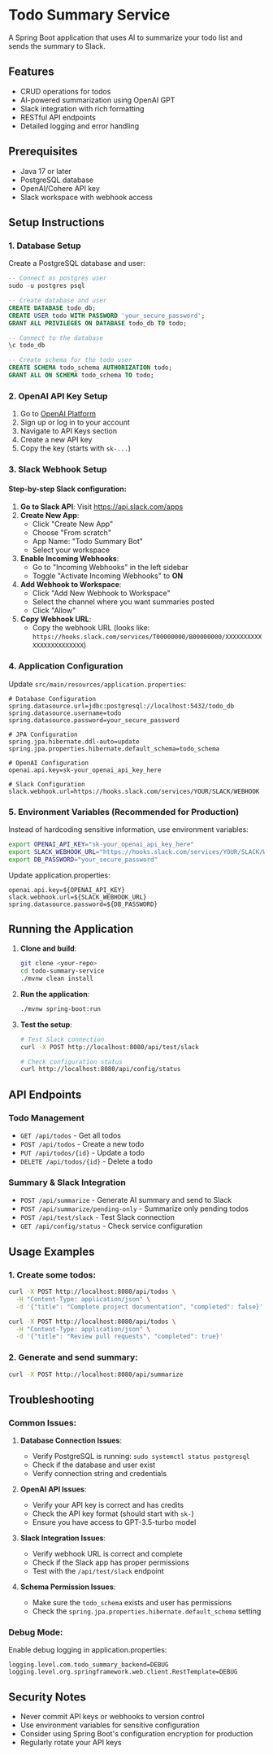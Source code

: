 # Todo Summary Service

A Spring Boot application that uses AI to summarize your todo list and sends the summary to Slack.

## Features

-  CRUD operations for todos
-  AI-powered summarization using OpenAI GPT
-  Slack integration with rich formatting
-  RESTful API endpoints
-  Detailed logging and error handling

## Prerequisites

- Java 17 or later
- PostgreSQL database
- OpenAI/Cohere API key
- Slack workspace with webhook access

## Setup Instructions

### 1. Database Setup

Create a PostgreSQL database and user:

```sql
-- Connect as postgres user
sudo -u postgres psql

-- Create database and user
CREATE DATABASE todo_db;
CREATE USER todo WITH PASSWORD 'your_secure_password';
GRANT ALL PRIVILEGES ON DATABASE todo_db TO todo;

-- Connect to the database
\c todo_db

-- Create schema for the todo user
CREATE SCHEMA todo_schema AUTHORIZATION todo;
GRANT ALL ON SCHEMA todo_schema TO todo;
```

### 2. OpenAI API Key Setup

1. Go to [OpenAI Platform](https://platform.openai.com/)
2. Sign up or log in to your account
3. Navigate to API Keys section
4. Create a new API key
5. Copy the key (starts with `sk-...`)

### 3. Slack Webhook Setup

#### Step-by-step Slack configuration:

1. **Go to Slack API**: Visit https://api.slack.com/apps
2. **Create New App**: 
   - Click "Create New App"
   - Choose "From scratch"
   - App Name: "Todo Summary Bot"
   - Select your workspace
3. **Enable Incoming Webhooks**:
   - Go to "Incoming Webhooks" in the left sidebar
   - Toggle "Activate Incoming Webhooks" to **ON**
4. **Add Webhook to Workspace**:
   - Click "Add New Webhook to Workspace"
   - Select the channel where you want summaries posted
   - Click "Allow"
5. **Copy Webhook URL**: 
   - Copy the webhook URL (looks like: `https://hooks.slack.com/services/T00000000/B00000000/XXXXXXXXXXXXXXXXXXXXXXXX`)

### 4. Application Configuration

Update `src/main/resources/application.properties`:

```properties
# Database Configuration
spring.datasource.url=jdbc:postgresql://localhost:5432/todo_db
spring.datasource.username=todo
spring.datasource.password=your_secure_password

# JPA Configuration
spring.jpa.hibernate.ddl-auto=update
spring.jpa.properties.hibernate.default_schema=todo_schema

# OpenAI Configuration
openai.api.key=sk-your_openai_api_key_here

# Slack Configuration
slack.webhook.url=https://hooks.slack.com/services/YOUR/SLACK/WEBHOOK
```

### 5. Environment Variables (Recommended for Production)

Instead of hardcoding sensitive information, use environment variables:

```bash
export OPENAI_API_KEY="sk-your_openai_api_key_here"
export SLACK_WEBHOOK_URL="https://hooks.slack.com/services/YOUR/SLACK/WEBHOOK"
export DB_PASSWORD="your_secure_password"
```

Update application.properties:
```properties
openai.api.key=${OPENAI_API_KEY}
slack.webhook.url=${SLACK_WEBHOOK_URL}
spring.datasource.password=${DB_PASSWORD}
```

## Running the Application

1. **Clone and build**:
   ```bash
   git clone <your-repo>
   cd todo-summary-service
   ./mvnw clean install
   ```

2. **Run the application**:
   ```bash
   ./mvnw spring-boot:run
   ```

3. **Test the setup**:
   ```bash
   # Test Slack connection
   curl -X POST http://localhost:8080/api/test/slack
   
   # Check configuration status
   curl http://localhost:8080/api/config/status
   ```

## API Endpoints

### Todo Management
- `GET /api/todos` - Get all todos
- `POST /api/todos` - Create a new todo
- `PUT /api/todos/{id}` - Update a todo
- `DELETE /api/todos/{id}` - Delete a todo

### Summary & Slack Integration
- `POST /api/summarize` - Generate AI summary and send to Slack
- `POST /api/summarize/pending-only` - Summarize only pending todos
- `POST /api/test/slack` - Test Slack connection
- `GET /api/config/status` - Check service configuration

## Usage Examples

### 1. Create some todos:
```bash
curl -X POST http://localhost:8080/api/todos \
  -H "Content-Type: application/json" \
  -d '{"title": "Complete project documentation", "completed": false}'

curl -X POST http://localhost:8080/api/todos \
  -H "Content-Type: application/json" \
  -d '{"title": "Review pull requests", "completed": true}'
```

### 2. Generate and send summary:
```bash
curl -X POST http://localhost:8080/api/summarize
```

## Troubleshooting

### Common Issues:

1. **Database Connection Issues**:
   - Verify PostgreSQL is running: `sudo systemctl status postgresql`
   - Check if the database and user exist
   - Verify connection string and credentials

2. **OpenAI API Issues**:
   - Verify your API key is correct and has credits
   - Check the API key format (should start with `sk-`)
   - Ensure you have access to GPT-3.5-turbo model

3. **Slack Integration Issues**:
   - Verify webhook URL is correct and complete
   - Check if the Slack app has proper permissions
   - Test with the `/api/test/slack` endpoint

4. **Schema Permission Issues**:
   - Make sure the `todo_schema` exists and user has permissions
   - Check the `spring.jpa.properties.hibernate.default_schema` setting

### Debug Mode:
Enable debug logging in application.properties:
```properties
logging.level.com.todo_summary_backend=DEBUG
logging.level.org.springframework.web.client.RestTemplate=DEBUG
```

## Security Notes

- Never commit API keys or webhooks to version control
- Use environment variables for sensitive configuration
- Consider using Spring Boot's configuration encryption for production
- Regularly rotate your API keys
